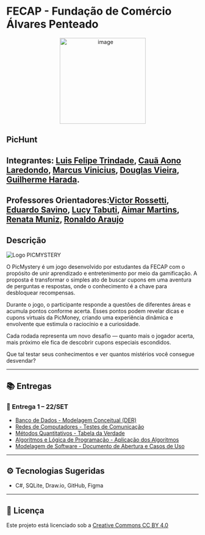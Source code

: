 # FECAP - Fundação de Comércio Álvares Penteado

<p align="center">
  <img width="225" height="225" alt="image" src="https://github.com/user-attachments/assets/7da25d1a-ff55-468d-bf16-9a56e42ee9d7" />

## PicHunt

## Integrantes: [Luis Felipe Trindade](#), [Cauã Aono Laredondo](#), [Marcus Vinicius](#), [Douglas Vieira](#), [Guilherme Harada](#).

## Professores Orientadores:[Victor Rossetti](#), [Eduardo Savino](#), [Lucy Tabuti](#),  [Aimar Martins](#), [Renata Muniz](#), [Ronaldo Araujo](#)

## Descrição
![Logo PICMYSTERY](https://github.com/user-attachments/assets/8ef3ee2f-064d-4353-b324-da5be77aa7c9)

O PicMystery é um jogo desenvolvido por estudantes da FECAP com o propósito de unir aprendizado e entretenimento por meio da gamificação.
A proposta é transformar o simples ato de buscar cupons em uma aventura de perguntas e respostas, onde o conhecimento é a chave para desbloquear recompensas.

Durante o jogo, o participante responde a questões de diferentes áreas e acumula pontos conforme acerta.
Esses pontos podem revelar dicas e cupons virtuais da PicMoney, criando uma experiência dinâmica e envolvente que estimula o raciocínio e a curiosidade.

Cada rodada representa um novo desafio — quanto mais o jogador acerta, mais próximo ele fica de descobrir cupons especiais escondidos.

Que tal testar seus conhecimentos e ver quantos mistérios você consegue desvendar?

---

## 📚 Entregas

### 📅 Entrega 1 – 22/SET
- [Banco de Dados - Modelagem Conceitual (DER)](./BD/README.md)
- [Redes de Computadores - Testes de Comunicação](./Redes/README.md)
- [Métodos Quantitativos - Tabela da Verdade](./Metodos_Quantitativos/Tabela_Verdade.pdf)
- [Algoritmos e Lógica de Programação - Aplicação dos Algoritmos](./Algoritmos/Algoritmos_PicMoney.pdf)
- [Modelagem de Software - Documento de Abertura e Casos de Uso](./Modelagem_Software/Documento_Modelagem.pdf)

---

## ⚙️ Tecnologias Sugeridas
- C#, SQLite, Draw.io, GitHub, Figma

---

## 📜 Licença
Este projeto está licenciado sob a [Creative Commons CC BY 4.0](https://chooser-beta.creativecommons.org/)


